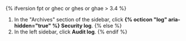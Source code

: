 {% ifversion fpt or ghec or ghes or ghae > 3.4 %}
1. In the "Archives" section of the  sidebar, click **{% octicon "log" aria-hidden="true" %} Security log**.
{% else  %}
1. In the left sidebar, click **Audit log**.
{% endif %}
